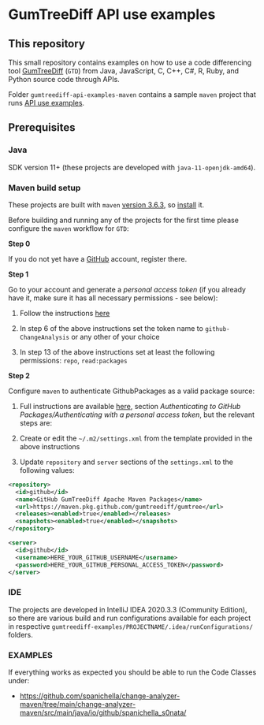# GumTreeDiff API use examples

## This repository

This small repository contains examples on how to use a code differencing tool [GumTreeDiff](https://github.com/GumTreeDiff/gumtree) (`GTD`) from Java, JavaScript, C, C++, C#,  R, Ruby, and Python source code through APIs.

Folder `gumtreediff-api-examples-maven` contains a sample `maven` project that runs [API use examples](https://github.com/GumTreeDiff/gumtree/wiki/GumTree-API).

## Prerequisites

### Java

SDK version 11+ (these projects are developed with `java-11-openjdk-amd64`).

### Maven build setup

These projects are built with `maven` [version 3.6.3](https://archive.apache.org/dist/maven/maven-3/3.6.3/binaries/), so [install](https://www.digitalocean.com/community/tutorials/install-maven-mac-os) it.

Before building and running any of the projects for the first time please configure the `maven` workflow for `GTD`:

**Step 0**

If you do not yet have a [GitHub](https://github.com/) account, register there.

**Step 1**

Go to your account and generate a _personal access token_ (if you already have it, make sure it has all necessary permissions - see below):

  1. Follow the instructions [here](https://docs.github.com/en/github/authenticating-to-github/creating-a-personal-access-token)

  2. In step 6 of the above instructions set the token name to `github-ChangeAnalysis` or any other of your choice

  3. In step 13 of the above instructions set at least the following permissions: `repo`, `read:packages`

**Step 2**

Configure `maven` to authenticate GithubPackages as a valid package source:

  1. Full instructions are available [here](https://docs.github.com/en/packages/guides/configuring-apache-maven-for-use-with-github-packages#authenticating-with-a-personal-access-token), section _Authenticating to GitHub Packages/Authenticating with a personal access token_, but the relevant steps are:

  2. Create or edit the `~/.m2/settings.xml` from the template provided in the above instructions

  3. Update `repository` and `server` sections of the `settings.xml` to the following values:

```xml
<repository>
  <id>github</id>
  <name>GitHub GumTreeDiff Apache Maven Packages</name>
  <url>https://maven.pkg.github.com/gumtreediff/gumtree</url>
  <releases><enabled>true</enabled></releases>
  <snapshots><enabled>true</enabled></snapshots>
</repository>
```

```xml
<server>
  <id>github</id>
  <username>HERE_YOUR_GITHUB_USERNAME</username>
  <password>HERE_YOUR_GITHUB_PERSONAL_ACCESS_TOKEN</password>
</server>
```

### IDE

The projects are developed in IntelliJ IDEA 2020.3.3 (Community Edition), so there are various build and run configurations available for each project in respective `gumtreediff-examples/PROJECTNAME/.idea/runConfigurations/` folders.

### EXAMPLES
If everything works as expected you should be able to run the Code Classes under:
- https://github.com/spanichella/change-analyzer-maven/tree/main/change-analyzer-maven/src/main/java/io/github/spanichella_s0nata/
